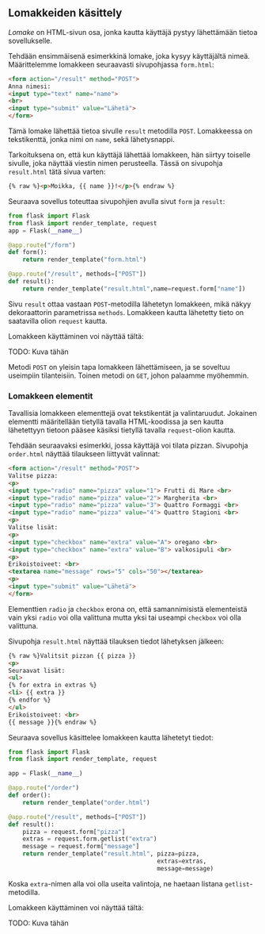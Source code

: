 ## Lomakkeiden käsittely

_Lomake_ on HTML-sivun osa, jonka kautta käyttäjä pystyy lähettämään tietoa sovellukselle.

Tehdään ensimmäisenä esimerkkinä lomake, joka kysyy käyttäjältä nimeä. Määrittelemme lomakkeen seuraavasti sivupohjassa `form.html`:

```html
<form action="/result" method="POST">
Anna nimesi:
<input type="text" name="name">
<br>
<input type="submit" value="Lähetä">
</form>
```

Tämä lomake lähettää tietoa sivulle `result` metodilla `POST`. Lomakkeessa on tekstikenttä, jonka nimi on `name`, sekä lähetysnappi.

Tarkoituksena on, että kun käyttäjä lähettää lomakkeen, hän siirtyy toiselle sivulle, joka näyttää viestin nimen perusteella. Tässä on sivupohja `result.html` tätä sivua varten:

```html
{% raw %}<p>Moikka, {{ name }}!</p>{% endraw %}
```

Seuraava sovellus toteuttaa sivupohjien avulla sivut `form` ja `result`:

```python
from flask import Flask
from flask import render_template, request
app = Flask(__name__)

@app.route("/form")
def form():
    return render_template("form.html")

@app.route("/result", methods=["POST"])
def result():
    return render_template("result.html",name=request.form["name"])
```

Sivu `result` ottaa vastaan `POST`-metodilla lähetetyn lomakkeen, mikä näkyy dekoraattorin parametrissa `methods`. Lomakkeen kautta lähetetty tieto on saatavilla olion `request` kautta.

Lomakkeen käyttäminen voi näyttää tältä:

TODO: Kuva tähän

Metodi `POST` on yleisin tapa lomakkeen lähettämiseen, ja se soveltuu useimpiin tilanteisiin. Toinen metodi on `GET`, johon palaamme myöhemmin.

### Lomakkeen elementit

Tavallisia lomakkeen elementtejä ovat tekstikentät ja valintaruudut. Jokainen elementti määritellään tietyllä tavalla HTML-koodissa ja sen kautta lähetettyyn tietoon pääsee käsiksi tietyllä tavalla `request`-olion kautta.

Tehdään seuraavaksi esimerkki, jossa käyttäjä voi tilata pizzan. Sivupohja `order.html` näyttää tilaukseen liittyvät valinnat:

```html
<form action="/result" method="POST">
Valitse pizza:
<p>
<input type="radio" name="pizza" value="1"> Frutti di Mare <br>
<input type="radio" name="pizza" value="2"> Margherita <br>
<input type="radio" name="pizza" value="3"> Quattro Formaggi <br>
<input type="radio" name="pizza" value="4"> Quattro Stagioni <br>
<p>
Valitse lisät:
<p>
<input type="checkbox" name="extra" value="A"> oregano <br>
<input type="checkbox" name="extra" value="B"> valkosipuli <br>
<p>
Erikoistoiveet: <br>
<textarea name="message" rows="5" cols="50"></textarea>
<p>
<input type="submit" value="Lähetä">
</form>
```

Elementtien `radio` ja `checkbox` erona on, että samannimisistä elementeistä vain yksi `radio` voi olla valittuna mutta yksi tai useampi `checkbox` voi olla valittuna.

Sivupohja `result.html` näyttää tilauksen tiedot lähetyksen jälkeen:

```html
{% raw %}Valitsit pizzan {{ pizza }}
<p>
Seuraavat lisät:
<ul>
{% for extra in extras %}
<li> {{ extra }}
{% endfor %}
</ul>
Erikoistoiveet: <br>
{{ message }}{% endraw %}
```

Seuraava sovellus käsittelee lomakkeen kautta lähetetyt tiedot:

```python
from flask import Flask
from flask import render_template, request

app = Flask(__name__)

@app.route("/order")
def order():
    return render_template("order.html")

@app.route("/result", methods=["POST"])
def result():
    pizza = request.form["pizza"]
    extras = request.form.getlist("extra")
    message = request.form["message"]
    return render_template("result.html", pizza=pizza,
                                          extras=extras,
                                          message=message)
```

Koska `extra`-nimen alla voi olla useita valintoja, ne haetaan listana `getlist`-metodilla.

Lomakkeen käyttäminen voi näyttää tältä:

TODO: Kuva tähän
